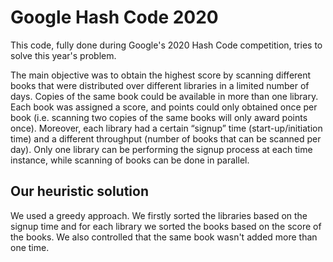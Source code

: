 # Google Hash Code 2020

This code, fully done during Google's 2020 Hash Code competition, tries to solve this year's problem.

The main objective was to obtain the highest score by scanning different books that were distributed over different libraries in a limited number of days. Copies of the same book could be available in more than one library. Each book was assigned a score, and points could only obtained once per book (i.e. scanning two copies of the same books will only award points once). Moreover, each library had a certain “signup” time (start-up/initiation time) and a different throughput (number of books that can be scanned per day). Only one library can be performing the signup process at each time instance, while scanning of books can be done in parallel.

## Our heuristic solution

We used a greedy approach. We firstly sorted the libraries based on the signup time and for each library we sorted the books based on the score of the books. We also controlled that the same book wasn't added more than one time. 

